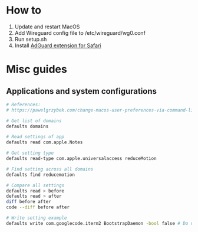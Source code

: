 # How to
1. Update and restart MacOS
2. Add Wireguard config file to /etc/wireguard/wg0.conf
3. Run setup.sh
4. Install [AdGuard extension for Safari](https://adguard.com/en/adguard-browser-extension/safari/overview.html)

# Misc guides
## Applications and system configurations
```bash
# References:
# https://pawelgrzybek.com/change-macos-user-preferences-via-command-line/

# Get list of domains
defaults domains

# Read settings of app
defaults read com.apple.Notes

# Get setting type
defaults read-type com.apple.universalaccess reduceMotion

# Find setting across all domains
defaults find reducemotion

# Compare all settings
defaults read > before
defaults read > after
diff before after
code --diff before after

# Write setting example
defaults write com.googlecode.iterm2 BootstrapDaemon -bool false # Do not "Allow sessions to survive logging out and back in"
```